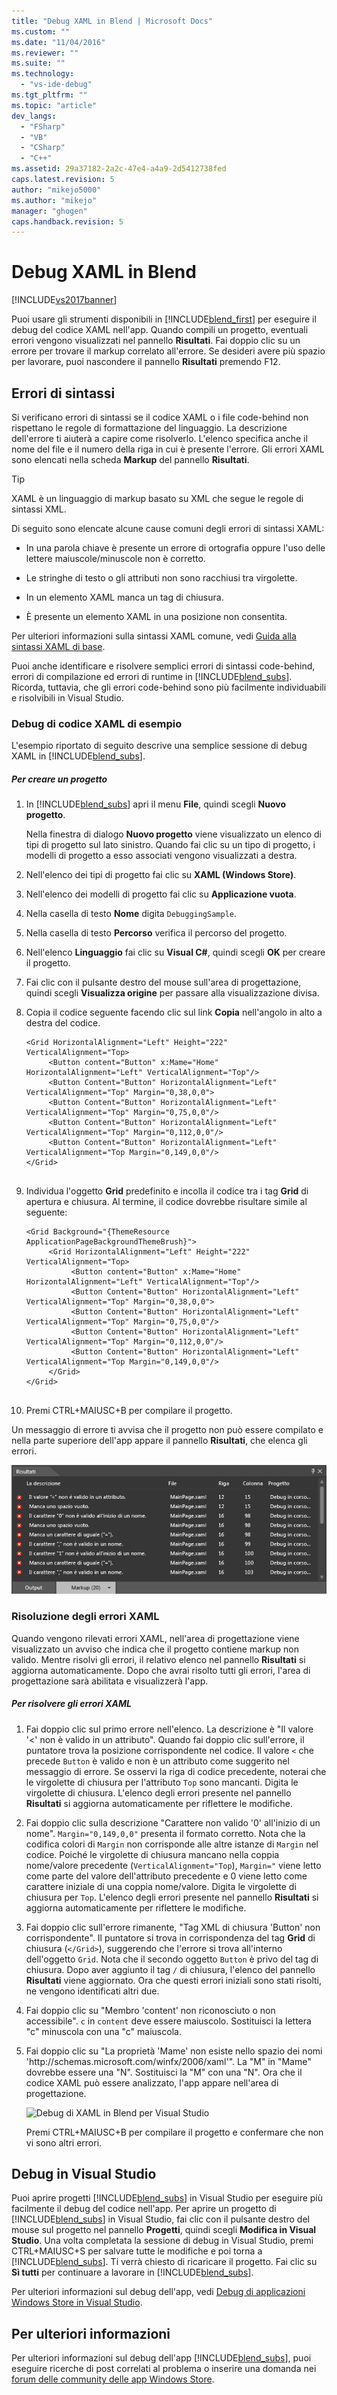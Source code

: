```yaml
---
title: "Debug XAML in Blend | Microsoft Docs"
ms.custom: ""
ms.date: "11/04/2016"
ms.reviewer: ""
ms.suite: ""
ms.technology: 
  - "vs-ide-debug"
ms.tgt_pltfrm: ""
ms.topic: "article"
dev_langs: 
  - "FSharp"
  - "VB"
  - "CSharp"
  - "C++"
ms.assetid: 29a37182-2a2c-47e4-a4a9-2d5412738fed
caps.latest.revision: 5
author: "mikejo5000"
ms.author: "mikejo"
manager: "ghogen"
caps.handback.revision: 5
---
```

# Debug XAML in Blend
[!INCLUDE[vs2017banner](../code-quality/includes/vs2017banner.md)]

Puoi usare gli strumenti disponibili in [!INCLUDE[blend_first](../debugger/includes/blend_first_md.md)] per eseguire il debug del codice XAML nell'app.  Quando compili un progetto, eventuali errori vengono visualizzati nel pannello **Risultati**.  Fai doppio clic su un errore per trovare il markup correlato all'errore.  Se desideri avere più spazio per lavorare, puoi nascondere il pannello **Risultati** premendo F12.  
  
## Errori di sintassi  
 Si verificano errori di sintassi se il codice XAML o i file code\-behind non rispettano le regole di formattazione del linguaggio.  La descrizione dell'errore ti aiuterà a capire come risolverlo.  L'elenco specifica anche il nome del file e il numero della riga in cui è presente l'errore.  Gli errori XAML sono elencati nella scheda **Markup** del pannello **Risultati**.  
  
> [!TIP]
>  XAML è un linguaggio di markup basato su XML che segue le regole di sintassi XML.  
  
 Di seguito sono elencate alcune cause comuni degli errori di sintassi XAML:  
  
-   In una parola chiave è presente un errore di ortografia oppure l'uso delle lettere maiuscole\/minuscole non è corretto.  
  
-   Le stringhe di testo o gli attributi non sono racchiusi tra virgolette.  
  
-   In un elemento XAML manca un tag di chiusura.  
  
-   È presente un elemento XAML in una posizione non consentita.  
  
 Per ulteriori informazioni sulla sintassi XAML comune, vedi [Guida alla sintassi XAML di base](http://go.microsoft.com/fwlink/?LinkId=329942).  
  
 Puoi anche identificare e risolvere semplici errori di sintassi code\-behind, errori di compilazione ed errori di runtime in [!INCLUDE[blend_subs](../debugger/includes/blend_subs_md.md)].  Ricorda, tuttavia, che gli errori code\-behind sono più facilmente individuabili e risolvibili in Visual Studio.  
  
### Debug di codice XAML di esempio  
 L'esempio riportato di seguito descrive una semplice sessione di debug XAML in [!INCLUDE[blend_subs](../debugger/includes/blend_subs_md.md)].  
  
##### Per creare un progetto  
  
1.  In [!INCLUDE[blend_subs](../debugger/includes/blend_subs_md.md)] apri il menu **File**, quindi scegli **Nuovo progetto**.  
  
     Nella finestra di dialogo **Nuovo progetto** viene visualizzato un elenco di tipi di progetto sul lato sinistro.  Quando fai clic su un tipo di progetto, i modelli di progetto a esso associati vengono visualizzati a destra.  
  
2.  Nell'elenco dei tipi di progetto fai clic su **XAML \(Windows Store\)**.  
  
3.  Nell'elenco dei modelli di progetto fai clic su **Applicazione vuota**.  
  
4.  Nella casella di testo **Nome** digita `DebuggingSample`.  
  
5.  Nella casella di testo **Percorso** verifica il percorso del progetto.  
  
6.  Nell'elenco **Linguaggio** fai clic su **Visual C\#**, quindi scegli **OK** per creare il progetto.  
  
7.  Fai clic con il pulsante destro del mouse sull'area di progettazione, quindi scegli **Visualizza origine** per passare alla visualizzazione divisa.  
  
8.  Copia il codice seguente facendo clic sul link **Copia** nell'angolo in alto a destra del codice.  
  
    ```  
    <Grid HorizontalAlignment="Left" Height="222" VerticalAlignment="Top>  
         <Button content="Button" x:Mame="Home" HorizontalAlignment="Left" VerticalAlignment="Top"/>  
         <Button Content="Button" HorizontalAlignment="Left" VerticalAlignment="Top" Margin="0,38,0,0">  
         <Button Content="Button" HorizontalAlignment="Left" VerticalAlignment="Top" Margin="0,75,0,0"/>  
         <Button Content="Button" HorizontalAlignment="Left" VerticalAlignment="Top" Margin="0,112,0,0"/>  
         <Button Content="Button" HorizontalAlignment="Left" VerticalAlignment="Top Margin="0,149,0,0"/>  
    </Grid>  
  
    ```  
  
9. Individua l'oggetto **Grid** predefinito e incolla il codice tra i tag **Grid** di apertura e chiusura.  Al termine, il codice dovrebbe risultare simile al seguente:  
  
    ```  
    <Grid Background="{ThemeResource ApplicationPageBackgroundThemeBrush}">  
         <Grid HorizontalAlignment="Left" Height="222" VerticalAlignment="Top>  
              <Button content="Button" x:Mame="Home" HorizontalAlignment="Left" VerticalAlignment="Top"/>  
              <Button Content="Button" HorizontalAlignment="Left" VerticalAlignment="Top" Margin="0,38,0,0">  
              <Button Content="Button" HorizontalAlignment="Left" VerticalAlignment="Top" Margin="0,75,0,0"/>  
              <Button Content="Button" HorizontalAlignment="Left" VerticalAlignment="Top" Margin="0,112,0,0"/>  
              <Button Content="Button" HorizontalAlignment="Left" VerticalAlignment="Top Margin="0,149,0,0"/>  
         </Grid>  
    </Grid>  
  
    ```  
  
10. Premi CTRL\+MAIUSC\+B per compilare il progetto.  
  
 Un messaggio di errore ti avvisa che il progetto non può essere compilato e nella parte superiore dell'app appare il pannello **Risultati**, che elenca gli errori.  
  
 ![Debug di XAML in Blend per Visual Studio](../debugger/media/blend_debugxaml_xaml.png "blend\_debugXAML\_XAML")  
  
### Risoluzione degli errori XAML  
 Quando vengono rilevati errori XAML, nell'area di progettazione viene visualizzato un avviso che indica che il progetto contiene markup non valido.  Mentre risolvi gli errori, il relativo elenco nel pannello **Risultati** si aggiorna automaticamente.  Dopo che avrai risolto tutti gli errori, l'area di progettazione sarà abilitata e visualizzerà l'app.  
  
##### Per risolvere gli errori XAML  
  
1.  Fai doppio clic sul primo errore nell'elenco.  La descrizione è "Il valore '\<' non è valido in un attributo". Quando fai doppio clic sull'errore, il puntatore trova la posizione corrispondente nel codice.  Il valore `<` che precede `Button` è valido e non è un attributo come suggerito nel messaggio di errore.  Se osservi la riga di codice precedente, noterai che le virgolette di chiusura per l'attributo `Top` sono mancanti.  Digita le virgolette di chiusura.  L'elenco degli errori presente nel pannello **Risultati** si aggiorna automaticamente per riflettere le modifiche.  
  
2.  Fai doppio clic sulla descrizione "Carattere non valido '0' all'inizio di un nome". `Margin="0,149,0,0"` presenta il formato corretto.  Nota che la codifica colori di `Margin` non corrisponde alle altre istanze di `Margin` nel codice.  Poiché le virgolette di chiusura mancano nella coppia nome\/valore precedente \(`VerticalAlignment="Top`\), `Margin="` viene letto come parte del valore dell'attributo precedente e 0 viene letto come carattere iniziale di una coppia nome\/valore.  Digita le virgolette di chiusura per `Top`.  L'elenco degli errori presente nel pannello **Risultati** si aggiorna automaticamente per riflettere le modifiche.  
  
3.  Fai doppio clic sull'errore rimanente, "Tag XML di chiusura 'Button' non corrispondente". Il puntatore si trova in corrispondenza del tag **Grid** di chiusura \(`</Grid>`\), suggerendo che l'errore si trova all'interno dell'oggetto `Grid`.  Nota che il secondo oggetto `Button` è privo del tag di chiusura.  Dopo aver aggiunto il tag `/` di chiusura, l'elenco del pannello **Risultati** viene aggiornato.  Ora che questi errori iniziali sono stati risolti, ne vengono identificati altri due.  
  
4.  Fai doppio clic su "Membro 'content' non riconosciuto o non accessibile". `c` in `content` deve essere maiuscolo.  Sostituisci la lettera "c" minuscola con una "c" maiuscola.  
  
5.  Fai doppio clic su "La proprietà 'Mame' non esiste nello spazio dei nomi 'http:\/\/schemas.microsoft.com\/winfx\/2006\/xaml'". La "M" in "Mame" dovrebbe essere una "N". Sostituisci la "M" con una "N". Ora che il codice XAML può essere analizzato, l'app appare nell'area di progettazione.  
  
     ![Debug di XAML in Blend per Visual Studio](../debugger/media/blend_debugartboard_xaml.png "blend\_debugArtboard\_XAML")  
  
     Premi CTRL\+MAIUSC\+B per compilare il progetto e confermare che non vi sono altri errori.  
  
## Debug in Visual Studio  
 Puoi aprire progetti [!INCLUDE[blend_subs](../debugger/includes/blend_subs_md.md)] in Visual Studio per eseguire più facilmente il debug del codice nell'app.  Per aprire un progetto di [!INCLUDE[blend_subs](../debugger/includes/blend_subs_md.md)] in Visual Studio, fai clic con il pulsante destro del mouse sul progetto nel pannello **Progetti**, quindi scegli **Modifica in Visual Studio**.  Una volta completata la sessione di debug in Visual Studio, premi CTRL\+MAIUSC\+S per salvare tutte le modifiche e poi torna a [!INCLUDE[blend_subs](../debugger/includes/blend_subs_md.md)].  Ti verrà chiesto di ricaricare il progetto.  Fai clic su **Sì tutti** per continuare a lavorare in [!INCLUDE[blend_subs](../debugger/includes/blend_subs_md.md)].  
  
 Per ulteriori informazioni sul debug dell'app, vedi [Debug di applicazioni Windows Store in Visual Studio](http://go.microsoft.com/fwlink/?LinkId=329944).  
  
## Per ulteriori informazioni  
 Per ulteriori informazioni sul debug dell'app [!INCLUDE[blend_subs](../debugger/includes/blend_subs_md.md)], puoi eseguire ricerche di post correlati al problema o inserire una domanda nei [forum delle community delle app Windows Store](http://go.microsoft.com/fwlink/?LinkId=280308).
